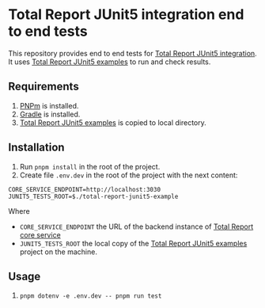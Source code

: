 # Total Report JUnit5 integration end to end tests
This repository provides end to end tests for [Total Report JUnit5 integration](https://github.com/TotalReport/core-junit5-integration). It uses [Total Report JUnit5 examples](https://github.com/TotalReport/core-junit5-example) to run and check results.

## Requirements
1. [PNPm](https://pnpm.io/) is installed.
2. [Gradle](https://gradle.org/) is installed.
3. [Total Report JUnit5 examples](https://github.com/TotalReport/core-junit5-example) is copied to local directory.

## Installation

1. Run `pnpm install` in the root of the project.
2. Create file `.env.dev` in the root of the project with the next content:
```environment
CORE_SERVICE_ENDPOINT=http://localhost:3030
JUNIT5_TESTS_ROOT=$./total-report-junit5-example
```

Where

* `CORE_SERVICE_ENDPOINT` the URL of the backend instance of [Total Report core service](https://github.com/TotalReport/core)
* `JUNIT5_TESTS_ROOT` the local copy of the [Total Report JUnit5 examples](https://github.com/TotalReport/core-junit5-example) project on the machine.

## Usage
1. `pnpm dotenv -e .env.dev -- pnpm run test`